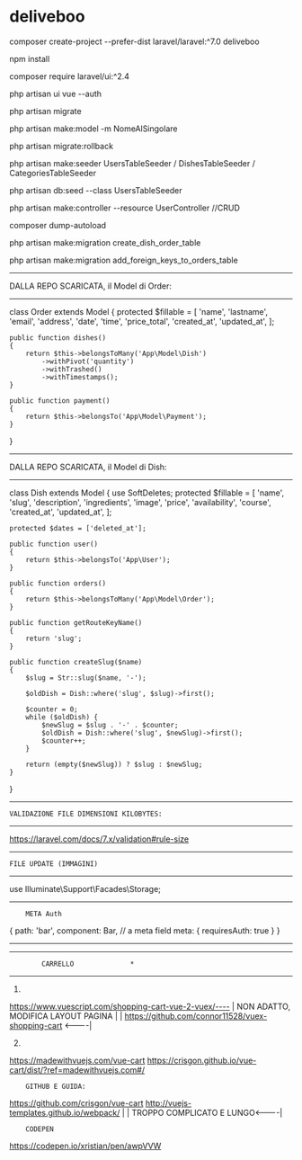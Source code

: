 # deliveboo

composer create-project --prefer-dist laravel/laravel:^7.0 deliveboo

npm install

composer require laravel/ui:^2.4

php artisan ui vue --auth

php artisan migrate

php artisan make:model -m NomeAlSingolare

php artisan migrate:rollback

php artisan make:seeder UsersTableSeeder / DishesTableSeeder / CategoriesTableSeeder

php artisan db:seed --class UsersTableSeeder

php artisan make:controller --resource UserController //CRUD

composer dump-autoload

php artisan make:migration create_dish_order_table

php artisan make:migration add_foreign_keys_to_orders_table

*********************************
DALLA REPO SCARICATA, il Model di Order:
*********************************

class Order extends Model
{
    protected $fillable = [
        'name',
        'lastname',
        'email',
        'address',
        'date',
        'time',
        'price_total',
        'created_at',
        'updated_at',
    ];

    public function dishes()
    {
        return $this->belongsToMany('App\Model\Dish')
            ->withPivot('quantity')
            ->withTrashed()
            ->withTimestamps();
    }

    public function payment()
    {
        return $this->belongsTo('App\Model\Payment');
    }
}

*********************************
DALLA REPO SCARICATA, il Model di Dish:
*********************************

class Dish extends Model
{
    use SoftDeletes;
    protected $fillable = [
        'name',
        'slug',
        'description',
        'ingredients',
        'image',
        'price',
        'availability',
        'course',
        'created_at',
        'updated_at',
    ];

    protected $dates = ['deleted_at'];

    public function user()
    {
        return $this->belongsTo('App\User');
    }

    public function orders()
    {
        return $this->belongsToMany('App\Model\Order');
    }

    public function getRouteKeyName()
    {
        return 'slug';
    }

    public function createSlug($name)
    {
        $slug = Str::slug($name, '-');

        $oldDish = Dish::where('slug', $slug)->first();

        $counter = 0;
        while ($oldDish) {
            $newSlug = $slug . '-' . $counter;
            $oldDish = Dish::where('slug', $newSlug)->first();
            $counter++;
        }

        return (empty($newSlug)) ? $slug : $newSlug;
    }
}

*********************************
    VALIDAZIONE FILE DIMENSIONI KILOBYTES:
*********************************
https://laravel.com/docs/7.x/validation#rule-size


*********************************
    FILE UPDATE (IMMAGINI)
*********************************
use Illuminate\Support\Facades\Storage;


*********************************
        META Auth
{
    path: 'bar',
    component: Bar,
    // a meta field
    meta: { requiresAuth: true }
}
*********************************


***********************************
            CARRELLO              *
***********************************
1)
https://www.vuescript.com/shopping-cart-vue-2-vuex/----
                                                        |
NON ADATTO, MODIFICA LAYOUT PAGINA                      |
                                                        |
https://github.com/connor11528/vuex-shopping-cart  <----|

2)
https://madewithvuejs.com/vue-cart
https://crisgon.github.io/vue-cart/dist/?ref=madewithvuejs.com#/

        GITHUB E GUIDA:
https://github.com/crisgon/vue-cart
http://vuejs-templates.github.io/webpack/ |
                                          |
            TROPPO COMPLICATO E LUNGO<----|

        CODEPEN
https://codepen.io/xristian/pen/awpVVW

<!--
        TENIAMO TUTTO PER SICUREZZA, FINCHÉ NON AVREMO RISOLTO DEFINITIVAMENTE
-->